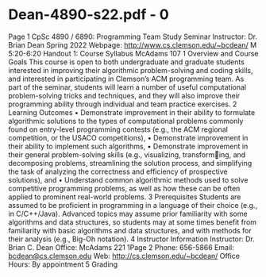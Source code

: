 # Dean-4890-s22.pdf - 0

Page 1
CpSc 4890 / 6890: Programming Team Study Seminar
Instructor: Dr. Brian Dean Spring 2022
Webpage: http://www.cs.clemson.edu/~bcdean/ M 5:20-6:20
Handout 1: Course Syllabus McAdams 107
1 Overview and Course Goals
This course is open to both undergraduate and graduate students interested in improving their
algorithmic problem-solving and coding skills, and interested in participating in Clemson’s ACM
programming team. As part of the seminar, students will learn a number of useful computational
problem-solving tricks and techniques, and they will also improve their programming ability through
individual and team practice exercises.
2 Learning Outcomes
• Demonstrate improvement in their ability to formulate algorithmic solutions to the types
of computational problems commonly found on entry-level programming contests (e.g., the
ACM regional competition, or the USACO competitions),
• Demonstrate improvement in their ability to implement such algorithms,
• Demonstrate improvement in their general problem-solving skills (e.g., visualizing, transforming, and decomposing problems, streamlining the solution process, and simplifying the task
of analyzing the correctness and efficiency of prospective solutions), and
• Understand common algorithmic methods used to solve competitive programming problems,
as well as how these can be often applied to prominent real-world problems.
3 Prerequisites
Students are assumed to be proficient in programming in a language of their choice (e.g., in
C/C++/Java). Advanced topics may assume prior familiarity with some algorithms and data
structures, so students may at some times benefit from familiarity with basic algorithms and data
structures, and with methods for their analysis (e.g., Big-Oh notation).
4 Instructor Information
Instructor: Dr. Brian C. Dean
Office: McAdams 221
1Page 2
Phone: 656-5866
Email: bcdean@cs.clemson.edu
Web: http://cs.clemson.edu/~bcdean/
Office Hours: By appointment
5 Grading